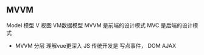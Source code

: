 ##  MVVM  
Model 模型   V 视图   VM数据模型
  MVVM 是前端的设计模式    MVC 是后端的设计模式

- MVVM 分层  理解vue更深入
JS 传统开发是  写点事件，  DOM  AJAX

